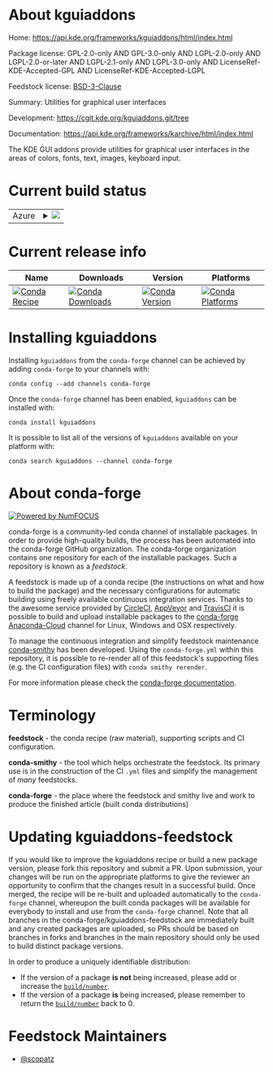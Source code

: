 About kguiaddons
================

Home: https://api.kde.org/frameworks/kguiaddons/html/index.html

Package license: GPL-2.0-only AND GPL-3.0-only AND LGPL-2.0-only AND LGPL-2.0-or-later AND LGPL-2.1-only AND LGPL-3.0-only AND LicenseRef-KDE-Accepted-GPL AND LicenseRef-KDE-Accepted-LGPL

Feedstock license: [BSD-3-Clause](https://github.com/conda-forge/kguiaddons-feedstock/blob/master/LICENSE.txt)

Summary: Utilities for graphical user interfaces

Development: https://cgit.kde.org/kguiaddons.git/tree

Documentation: https://api.kde.org/frameworks/karchive/html/index.html

The KDE GUI addons provide utilities for graphical user interfaces
in the areas of colors, fonts, text, images, keyboard input.


Current build status
====================


<table>
    
  <tr>
    <td>Azure</td>
    <td>
      <details>
        <summary>
          <a href="https://dev.azure.com/conda-forge/feedstock-builds/_build/latest?definitionId=8469&branchName=master">
            <img src="https://dev.azure.com/conda-forge/feedstock-builds/_apis/build/status/kguiaddons-feedstock?branchName=master">
          </a>
        </summary>
        <table>
          <thead><tr><th>Variant</th><th>Status</th></tr></thead>
          <tbody><tr>
              <td>linux_64</td>
              <td>
                <a href="https://dev.azure.com/conda-forge/feedstock-builds/_build/latest?definitionId=8469&branchName=master">
                  <img src="https://dev.azure.com/conda-forge/feedstock-builds/_apis/build/status/kguiaddons-feedstock?branchName=master&jobName=linux&configuration=linux_64_" alt="variant">
                </a>
              </td>
            </tr>
          </tbody>
        </table>
      </details>
    </td>
  </tr>
</table>

Current release info
====================

| Name | Downloads | Version | Platforms |
| --- | --- | --- | --- |
| [![Conda Recipe](https://img.shields.io/badge/recipe-kguiaddons-green.svg)](https://anaconda.org/conda-forge/kguiaddons) | [![Conda Downloads](https://img.shields.io/conda/dn/conda-forge/kguiaddons.svg)](https://anaconda.org/conda-forge/kguiaddons) | [![Conda Version](https://img.shields.io/conda/vn/conda-forge/kguiaddons.svg)](https://anaconda.org/conda-forge/kguiaddons) | [![Conda Platforms](https://img.shields.io/conda/pn/conda-forge/kguiaddons.svg)](https://anaconda.org/conda-forge/kguiaddons) |

Installing kguiaddons
=====================

Installing `kguiaddons` from the `conda-forge` channel can be achieved by adding `conda-forge` to your channels with:

```
conda config --add channels conda-forge
```

Once the `conda-forge` channel has been enabled, `kguiaddons` can be installed with:

```
conda install kguiaddons
```

It is possible to list all of the versions of `kguiaddons` available on your platform with:

```
conda search kguiaddons --channel conda-forge
```


About conda-forge
=================

[![Powered by NumFOCUS](https://img.shields.io/badge/powered%20by-NumFOCUS-orange.svg?style=flat&colorA=E1523D&colorB=007D8A)](http://numfocus.org)

conda-forge is a community-led conda channel of installable packages.
In order to provide high-quality builds, the process has been automated into the
conda-forge GitHub organization. The conda-forge organization contains one repository
for each of the installable packages. Such a repository is known as a *feedstock*.

A feedstock is made up of a conda recipe (the instructions on what and how to build
the package) and the necessary configurations for automatic building using freely
available continuous integration services. Thanks to the awesome service provided by
[CircleCI](https://circleci.com/), [AppVeyor](https://www.appveyor.com/)
and [TravisCI](https://travis-ci.com/) it is possible to build and upload installable
packages to the [conda-forge](https://anaconda.org/conda-forge)
[Anaconda-Cloud](https://anaconda.org/) channel for Linux, Windows and OSX respectively.

To manage the continuous integration and simplify feedstock maintenance
[conda-smithy](https://github.com/conda-forge/conda-smithy) has been developed.
Using the ``conda-forge.yml`` within this repository, it is possible to re-render all of
this feedstock's supporting files (e.g. the CI configuration files) with ``conda smithy rerender``.

For more information please check the [conda-forge documentation](https://conda-forge.org/docs/).

Terminology
===========

**feedstock** - the conda recipe (raw material), supporting scripts and CI configuration.

**conda-smithy** - the tool which helps orchestrate the feedstock.
                   Its primary use is in the construction of the CI ``.yml`` files
                   and simplify the management of *many* feedstocks.

**conda-forge** - the place where the feedstock and smithy live and work to
                  produce the finished article (built conda distributions)


Updating kguiaddons-feedstock
=============================

If you would like to improve the kguiaddons recipe or build a new
package version, please fork this repository and submit a PR. Upon submission,
your changes will be run on the appropriate platforms to give the reviewer an
opportunity to confirm that the changes result in a successful build. Once
merged, the recipe will be re-built and uploaded automatically to the
`conda-forge` channel, whereupon the built conda packages will be available for
everybody to install and use from the `conda-forge` channel.
Note that all branches in the conda-forge/kguiaddons-feedstock are
immediately built and any created packages are uploaded, so PRs should be based
on branches in forks and branches in the main repository should only be used to
build distinct package versions.

In order to produce a uniquely identifiable distribution:
 * If the version of a package **is not** being increased, please add or increase
   the [``build/number``](https://docs.conda.io/projects/conda-build/en/latest/resources/define-metadata.html#build-number-and-string).
 * If the version of a package **is** being increased, please remember to return
   the [``build/number``](https://docs.conda.io/projects/conda-build/en/latest/resources/define-metadata.html#build-number-and-string)
   back to 0.

Feedstock Maintainers
=====================

* [@scopatz](https://github.com/scopatz/)

